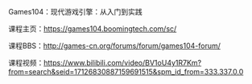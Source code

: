 Games104：现代游戏引擎：从入门到实践

课程主页：https://games104.boomingtech.com/sc/

课程BBS：http://games-cn.org/forums/forum/games104-forum/

课程视频：https://www.bilibili.com/video/BV1oU4y1R7Km?from=search&seid=17126830887159691515&spm_id_from=333.337.0.0

